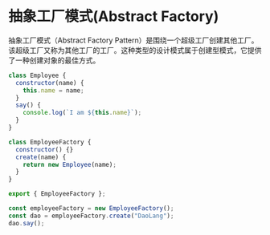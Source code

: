 # 抽象工厂模式(Abstract Factory)

抽象工厂模式（Abstract Factory Pattern）是围绕一个超级工厂创建其他工厂。该超级工厂又称为其他工厂的工厂。这种类型的设计模式属于创建型模式，它提供了一种创建对象的最佳方式。

```js
class Employee {
  constructor(name) {
    this.name = name;
  }
  say() {
    console.log(`I am ${this.name}`);
  }
}

class EmployeeFactory {
  constructor() {}
  create(name) {
    return new Employee(name);
  }
}

export { EmployeeFactory };
```

```js
const employeeFactory = new EmployeeFactory();
const dao = employeeFactory.create("DaoLang");
dao.say();
```
